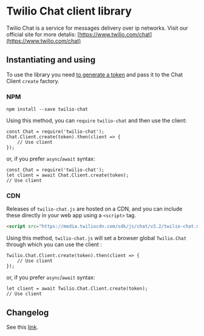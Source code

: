 Twilio Chat client library
=============
Twilio Chat is a service for messages delivery over ip networks.
Visit our official site for more detalis: [https://www.twilio.com/chat](https://www.twilio.com/chat)


Instantiating and using
------------
To use the library you need [to generate a token](https://www.twilio.com/docs/api/chat/guides/identity) and pass it to the Chat Client `create` factory.

### NPM
```
npm install --save twilio-chat
```

Using this method, you can `require` `twilio-chat` and then use the client:
```
const Chat = require('twilio-chat');
Chat.Client.create(token).then(client => {
    // Use client
});
```

or, if you prefer `async`/`await` syntax:
```
const Chat = require('twilio-chat');
let client = await Chat.Client.create(token);
// Use client
```

### CDN
Releases of `twilio-chat.js` are hosted on a CDN, and you can include these
directly in your web app using a `<script>` tag.
```html
<script src="https://media.twiliocdn.com/sdk/js/chat/v3.2/twilio-chat.min.js"></script>
```
Using this method, `twilio-chat.js` will set a browser global `Twilio.Chat` through which you can use the client :
```
Twilio.Chat.Client.create(token).then(client => {
    // Use client
});
```

or, if you prefer `async`/`await` syntax:
```
let client = await Twilio.Chat.Client.create(token);
// Use client
```

Changelog
---------
See this [link](https://www.twilio.com/docs/chat/javascript/changelog#change-logs).
